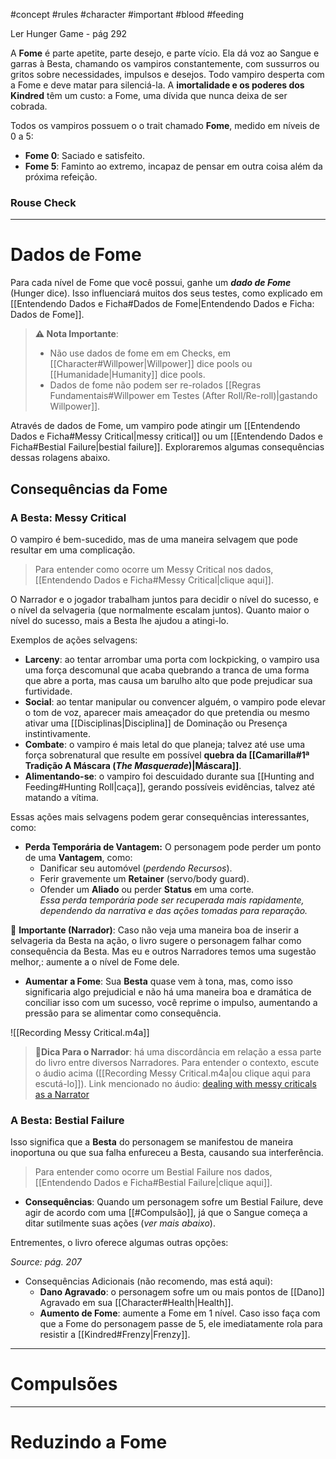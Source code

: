 #concept #rules #character #important #blood #feeding

Ler Hunger Game - pág 292

A **Fome** é parte apetite, parte desejo, e parte vício. Ela dá voz ao Sangue e garras à Besta, chamando os vampiros constantemente, com sussurros ou gritos sobre necessidades, impulsos e desejos. Todo vampiro desperta com a Fome e deve matar para silenciá-la. A **imortalidade e os poderes dos Kindred** têm um custo: a Fome, uma dívida que nunca deixa de ser cobrada.

Todos os vampiros possuem o o trait chamado **Fome**, medido em níveis de 0 a 5:

- **Fome 0**: Saciado e satisfeito.
- **Fome 5**: Faminto ao extremo, incapaz de pensar em outra coisa além da próxima refeição.

### Rouse Check


--- 
# Dados de Fome

Para cada nível de Fome que você possui, ganhe um ***dado de Fome*** (Hunger dice). Isso influenciará muitos dos seus testes, como explicado em [[Entendendo Dados e Ficha#Dados de Fome|Entendendo Dados e Ficha: Dados de Fome]].

>**⚠️ Nota Importante**: 
>- Não use dados de fome em em Checks, em [[Character#Willpower|Willpower]] dice pools ou [[Humanidade|Humanity]] dice pools. 
>- Dados de fome não podem ser re-rolados [[Regras Fundamentais#Willpower em Testes (After Roll/Re-roll)|gastando Willpower]].

Através de dados de Fome, um vampiro pode atingir um [[Entendendo Dados e Ficha#Messy Critical|messy critical]] ou um [[Entendendo Dados e Ficha#Bestial Failure|bestial failure]]. Exploraremos algumas consequências dessas rolagens abaixo.


## Consequências da Fome

### A Besta: Messy Critical

O vampiro é bem-sucedido, mas de uma maneira selvagem que pode resultar em uma complicação.

> Para entender como ocorre um Messy Critical nos dados, [[Entendendo Dados e Ficha#Messy Critical|clique aqui]].

O Narrador e o jogador trabalham juntos para decidir o nível do sucesso, e o nível da selvageria (que normalmente escalam juntos). Quanto maior o nível do sucesso, mais a Besta lhe ajudou a atingi-lo.

Exemplos de ações selvagens: 
- **Larceny**: ao tentar arrombar uma porta com lockpicking, o vampiro usa uma força descomunal que acaba quebrando a tranca de uma forma que abre a porta, mas causa um barulho alto que pode prejudicar sua furtividade.
- **Social**: ao tentar manipular ou convencer alguém, o vampiro pode elevar o tom de voz, aparecer mais ameaçador do que pretendia ou mesmo ativar uma [[Disciplinas|Disciplina]] de Dominação ou Presença instintivamente.
- **Combate**:  o vampiro é mais letal do que planeja; talvez até use uma força sobrenatural que resulte em possível **quebra da [[Camarilla#1ª Tradição **A Máscara** (*The Masquerade*)|Máscara]]**.
- **Alimentando-se**: o vampiro foi descuidado durante sua [[Hunting and Feeding#Hunting Roll|caça]], gerando possíveis evidências, talvez até matando a vítima. 

Essas ações mais selvagens podem gerar consequências interessantes, como:
- **Perda Temporária de Vantagem:** O personagem pode perder um ponto de uma **Vantagem**, como:
	- Danificar seu automóvel (_perdendo Recursos_).
	- Ferir gravemente um **Retainer** (servo/body guard).
	- Ofender um **Aliado** ou perder **Status** em uma corte.  
	*Essa perda temporária pode ser recuperada mais rapidamente, dependendo da narrativa e das ações tomadas para reparação.*

🧩 **Importante (Narrador)**: Caso não veja uma maneira boa de inserir a selvageria da Besta na ação, o livro sugere o personagem falhar como consequência da Besta. Mas eu e outros Narradores temos uma sugestão melhor,: aumente a o nível de Fome dele.

- **Aumentar a Fome**: Sua **Besta** quase vem à tona, mas, como isso significaria algo prejudicial e não há uma maneira boa e dramática de conciliar isso com um sucesso, você reprime o impulso, aumentando a pressão para se alimentar como consequência.

![[Recording Messy Critical.m4a]]
>🧩**Dica Para o Narrador**: há uma discordância em relação a essa parte do livro entre diversos Narradores. Para entender o contexto, escute o áudio acima ([[Recording Messy Critical.m4a|ou clique aqui para escutá-lo]]).
>Link mencionado no áudio: [dealing with messy criticals as a Narrator](https://www.reddit.com/r/vtm/comments/pk4bci/question_about_messy_critical_and_how_to_deal/)


### A Besta: Bestial Failure
Isso significa que a **Besta** do personagem se manifestou de maneira inoportuna ou que sua falha enfureceu a Besta, causando sua interferência.

>Para entender como ocorre um Bestial Failure nos dados, [[Entendendo Dados e Ficha#Bestial Failure|clique aqui]].

- **Consequências**: Quando um personagem sofre um Bestial Failure, deve agir de acordo com uma [[#Compulsão]], já que o Sangue começa a ditar sutilmente suas ações (_ver mais abaixo_).

Entrementes, o livro oferece algumas outras opções:

*Source: pág. 207*
 - Consequências Adicionais (não recomendo, mas está aqui):
	 - **Dano Agravado**: o personagem sofre um ou mais pontos de [[Dano]] Agravado em sua [[Character#Health|Health]].   
	 - **Aumento de Fome**: aumente a Fome em 1 nível. Caso isso faça com que a Fome do personagem passe de 5, ele imediatamente rola para resistir a [[Kindred#Frenzy|Frenzy]]. 


---

# Compulsões





---
# Reduzindo a Fome